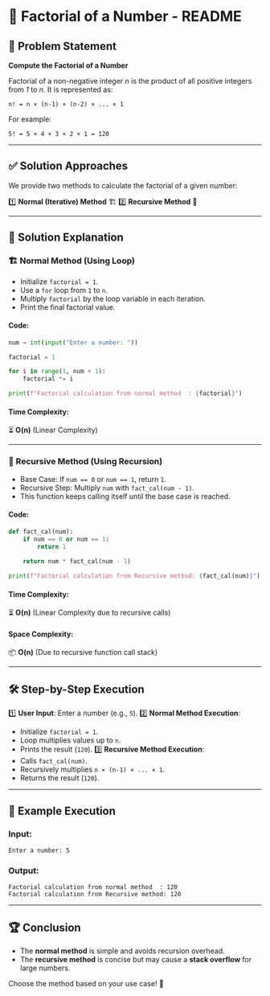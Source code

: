 
# 📌 Factorial of a Number - README

## 📝 Problem Statement
**Compute the Factorial of a Number**

Factorial of a non-negative integer *n* is the product of all positive integers from *1* to *n*. It is represented as:

```
n! = n × (n-1) × (n-2) × ... × 1
```

For example:
```
5! = 5 × 4 × 3 × 2 × 1 = 120
```

---

## ✅ Solution Approaches
We provide two methods to calculate the factorial of a given number:

1️⃣ **Normal (Iterative) Method** 🏗️
2️⃣ **Recursive Method** 🔄

---

## 📜 Solution Explanation

### 🏗️ Normal Method (Using Loop)
- Initialize `factorial = 1`.
- Use a `for` loop from `1` to `n`.
- Multiply `factorial` by the loop variable in each iteration.
- Print the final factorial value.

#### **Code:**
```python
num = int(input("Enter a number: "))

factorial = 1

for i in range(1, num + 1):
    factorial *= i

print(f"Factorial calculation from normal method  : {factorial}")
```

#### **Time Complexity:**
⏳ **O(n)** (Linear Complexity)

---

### 🔄 Recursive Method (Using Recursion)
- Base Case: If `num == 0` or `num == 1`, return `1`.
- Recursive Step: Multiply `num` with `fact_cal(num - 1)`.
- This function keeps calling itself until the base case is reached.

#### **Code:**
```python
def fact_cal(num):
    if num == 0 or num == 1:
        return 1
    
    return num * fact_cal(num - 1)

print(f"Factorial calculation from Recursive method: {fact_cal(num)}")
```

#### **Time Complexity:**
⏳ **O(n)** (Linear Complexity due to recursive calls)

#### **Space Complexity:**
📦 **O(n)** (Due to recursive function call stack)

---

## 🛠️ Step-by-Step Execution
1️⃣ **User Input**: Enter a number (e.g., `5`).
2️⃣ **Normal Method Execution**:
   - Initialize `factorial = 1`.
   - Loop multiplies values up to `n`.
   - Prints the result (`120`).
3️⃣ **Recursive Method Execution**:
   - Calls `fact_cal(num)`.
   - Recursively multiplies `n × (n-1) × ... × 1`.
   - Returns the result (`120`).

---

## 🎯 Example Execution
### **Input:**
```
Enter a number: 5
```

### **Output:**
```
Factorial calculation from normal method  : 120
Factorial calculation from Recursive method: 120
```

---

## 🏆 Conclusion
- The **normal method** is simple and avoids recursion overhead.
- The **recursive method** is concise but may cause a **stack overflow** for large numbers.

Choose the method based on your use case! 🚀

